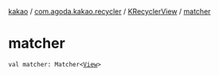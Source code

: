 [kakao](../../index.md) / [com.agoda.kakao.recycler](../index.md) / [KRecyclerView](index.md) / [matcher](./matcher.md)

# matcher

`val matcher: Matcher<`[`View`](https://developer.android.com/reference/android/view/View.html)`>`